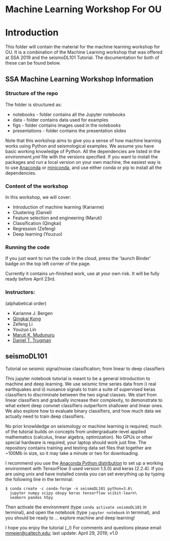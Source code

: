 # Machine Learning Workshop For OU


# Introduction   

This folder will contain the material for the machine learning workshop for OU. It is a combination of the Machine Learning workshop that was offered at SSA 2019 and the seismoDL101 Tutorial. The documentation for both of these can be found below. 

## SSA Machine Learning Workshop Information
### Structure of the repo

The folder is structured as:
* notebooks - folder contains all the Jupyter notebooks
* data - folder contains data used for examples
* figs - folder contains images used in the notebooks
* presentations - folder contains the presentation slides

Note that this workshop aims to give you a sense of how machine learning works using Python and seismological examples. We assume you have basic working knowledge of Python. All the dependencies are listed in the *environment.yml* file with the versions specified. If you want to install the packages and run a local version on your own machine, the easiest way is to use [Anaconda](https://www.anaconda.com/distribution/) or [miniconda](https://docs.conda.io/en/latest/miniconda.html), and use either conda or pip to install all the dependencies. 

### Content of the workshop

In this workshop, we will cover:  
* Introduction of machine learning (Karianne)
* Clustering (Daniel)
* Feature selection and engineering (Maruti)
* Classification (Qingkai)
* Regression (Zefeng)
* Deep learning (Youzuo)

### Running the code
If you just want to run the code in the cloud, press the 'launch Binder' badge on the top left corner of the page. 

Currently it contains un-finished work, use at your own risk. It will be fully ready before April 23rd. 

### Instructors: 
(alphabetical order)
* Karianne J. Bergen
* [Qingkai Kong](http://seismo.berkeley.edu/qingkaikong/)
* Zefeng Li
* Youzuo Lin
* [Maruti K. Mudunuru](https://www.lanl.gov/expertise/profiles/view/maruti-mudunuru)
* [Daniel T. Trugman](https://www.lanl.gov/expertise/profiles/view/daniel-trugman)

## seismoDL101
Tutorial on seismic signal/noise classification; from linear to deep classifiers

This jupyter notebook tutorial is meant to be a general introduction to machine
and deep learning. We use seismic time series data from i) real earthquakes and
ii) nuisance signals to train a suite of supervised keras classifiers to
discriminate between the two signal classes. We start from linear classifiers
and gradually increase their complexity, to demonstrate to what extent deep
convnet classifiers outperform shallower and linear ones. We also explore how
to evaluate binary classifiers, and how much data we actually need to train
deep classifiers.

No prior knowldedge on seismology or machine learning is required; much of the
tutorial builds on concepts from undergraduate-level applied mathematics
(calculus, linear algebra, optimization). No GPUs or other special hardware is
required, your laptop should work just fine. The repository contains training
and testing data set files that together are ~100Mb in size, so it may take a
minute or two for downloading.

I recommend you use the
[Anaconda Python distribution](https://www.anaconda.com/distribution/) to
set up a working environment with TensorFlow (I used version 1.5.0) and keras
(2.2.4). If you are using unix and have installed conda you can set everything
up by typing the following line in the terminal:

    $ conda create -c conda-forge -n seismoDL101 python=3.6\
      jupyter numpy scipy obspy keras tensorflow scikit-learn\
      seaborn pandas h5py

Then activate the environment (type `conda activate seismoDL101` in
terminal), and open the notebook (type `jupyter notebook` in terminal), and you
should be ready to ... explore machine and deep learning!

I hope you enjoy the tutorial (\_/) For comments and questions please email
mmeier@caltech.edu; last update: April 29, 2019; v1.0
